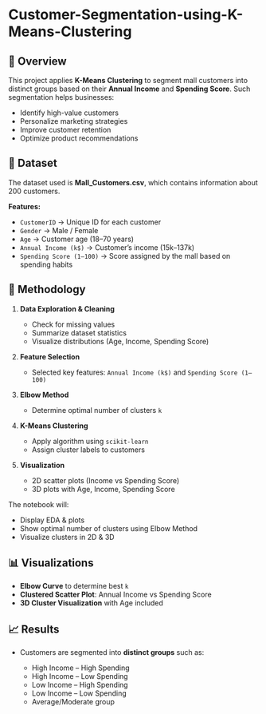 # Customer-Segmentation-using-K-Means-Clustering

## 📌 Overview

This project applies **K-Means Clustering** to segment mall customers into distinct groups based on their **Annual Income** and **Spending Score**.
Such segmentation helps businesses:

* Identify high-value customers
* Personalize marketing strategies
* Improve customer retention
* Optimize product recommendations

## 📂 Dataset

The dataset used is **Mall\_Customers.csv**, which contains information about 200 customers.

**Features:**

* `CustomerID` → Unique ID for each customer
* `Gender` → Male / Female
* `Age` → Customer age (18–70 years)
* `Annual Income (k$)` → Customer’s income (15k–137k)
* `Spending Score (1–100)` → Score assigned by the mall based on spending habits

## 🧠 Methodology

1. **Data Exploration & Cleaning**

   * Check for missing values
   * Summarize dataset statistics
   * Visualize distributions (Age, Income, Spending Score)

2. **Feature Selection**

   * Selected key features: `Annual Income (k$)` and `Spending Score (1–100)`

3. **Elbow Method**

   * Determine optimal number of clusters `k`

4. **K-Means Clustering**

   * Apply algorithm using `scikit-learn`
   * Assign cluster labels to customers

5. **Visualization**

   * 2D scatter plots (Income vs Spending Score)
   * 3D plots with Age, Income, Spending Score
    

 The notebook will:

   * Display EDA & plots
   * Show optimal number of clusters using Elbow Method
   * Visualize clusters in 2D & 3D

## 📊 Visualizations

* **Elbow Curve** to determine best `k`
* **Clustered Scatter Plot**: Annual Income vs Spending Score
* **3D Cluster Visualization** with Age included


## 📈 Results

* Customers are segmented into **distinct groups** such as:

  * High Income – High Spending
  * High Income – Low Spending
  * Low Income – High Spending
  * Low Income – Low Spending
  * Average/Moderate group


